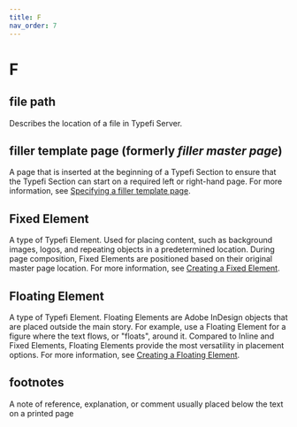 ```yaml
---
title: F
nav_order: 7
---
```


# F

## file path
Describes the location of a file in Typefi Server.

## filler template page (formerly _filler master page_)
A page that is inserted at the beginning of a Typefi Section to ensure that the Typefi Section can start on a required left or right-hand page. For more information, see [Specifying a filler template page](https://help.typefi.com/hc/en-us/articles/115007450288).

## Fixed Element
A type of Typefi Element. Used for placing content, such as background images, logos, and repeating objects in a predetermined location. During page composition, Fixed Elements are positioned based on their original master page location. For more information, see [Creating a Fixed Element](https://help.typefi.com/hc/en-us/articles/360002127535).

## Floating Element
A type of Typefi Element. Floating Elements are Adobe InDesign objects that are placed outside the main story. For example, use a Floating Element for a figure where the text flows, or "floats", around it. Compared to Inline and Fixed Elements, Floating Elements provide the most versatility in placement options. For more information, see [Creating a Floating Element](https://help.typefi.com/hc/en-us/articles/360002127055).

## footnotes
A note of reference, explanation, or comment usually placed below the text on a printed page
